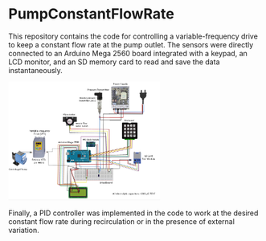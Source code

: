 # PumpConstantFlowRate

This repository contains the code for controlling a variable-frequency drive to keep a constant flow rate at the pump outlet. The sensors were directly connected to an Arduino Mega 2560 board integrated with a keypad, an LCD monitor, and an SD memory card to read and save the data instantaneously. 

<img alt="This is the Arduino sketch" src="Arduino_sketch.PNG"  width="60%" height="60%">

Finally, a PID controller was implemented in the code to work at the desired constant flow rate during recirculation or in the presence of external variation.  


